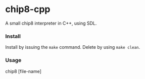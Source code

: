 # chip8-cpp
A small chip8 interpreter in C++, using SDL.

### Install

Install by issuing the `make` command.
Delete by using `make clean`.

### Usage
chip8 [file-name]
